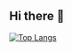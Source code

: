 ## Hi there 👋
[![Top Langs](https://github-readme-stats.vercel.app/api/top-langs/?username=EltonGaleti113&layout=donut&theme=dark)](https://github.com/EltonGaleti113/github-readme-stats)  

